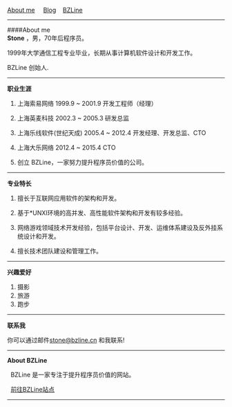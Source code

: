 [About me](http://lexmao.com) &nbsp;&nbsp;&nbsp; 
[Blog](http://lexmao.com/blog.html)&nbsp;&nbsp;&nbsp;
[BZLine](http://www.bzline.cn)


***

####About me
<br>
**Stone** ，男，70年后程序员。

  1999年大学通信工程专业毕业，长期从事计算机软件设计和开发工作。 
  
  BZLine 创始人. 
  

***

**职业生涯**
<br>

1. 上海索易网络  1999.9 ~ 2001.9 开发工程师（经理）

2. 上海英麦科技  2002.3 ~ 2005.3 研发总监

3. 上海乐线软件(世纪天成)  2005.4 ~ 2012.4 开发经理、开发总监、CTO

4. 上海大乐网络  2012.4 ~ 2015.4 CTO

5. 创立 BZLine，一家努力提升程序员价值的公司。 

***
**专业特长**
<br>

1. 擅长于互联网应用软件的架构和开发。

2. 基于*UNXI环境的高并发、高性能软件架构和开发有较多经验。

2. 网络游戏领域技术开发经验，包括平台设计、开发、运维体系建设及反外挂系统设计和开发。

3. 擅长技术团队建设和管理工作。



***
**兴趣爱好**
<br>

1. 摄影 
2. 旅游
3. 跑步

***
**联系我**
<br>


你可以通过邮件<stone@bzline.cn> 和我联系!
***
**About BZLine**
<br>


&nbsp;&nbsp;BZLine 是一家专注于提升程序员价值的网站。

&nbsp;&nbsp;[前往BZLine站点](http://www.bzline.cn)


***





